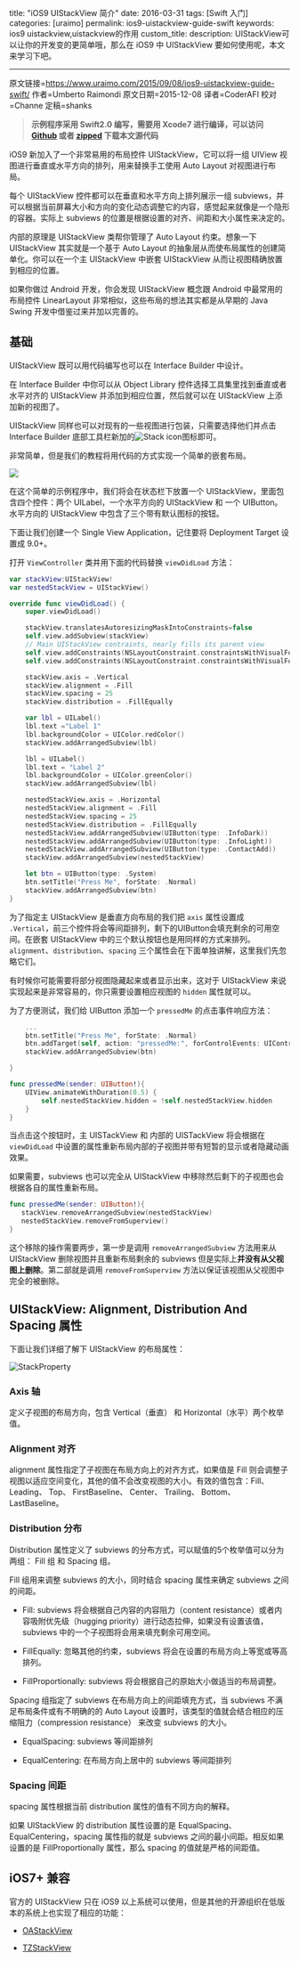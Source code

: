 title: "iOS9 UIStackView 简介"
date: 2016-03-31
tags: [Swift 入门]
categories: [uraimo]
permalink: ios9-uistackview-guide-swift
keywords: ios9 uistackview,uistackview的作用
custom_title: 
description: UIStackView可以让你的开发变的更简单哦，那么在 iOS9 中 UIStackView 要如何使用呢，本文来学习下吧。

---
原文链接=https://www.uraimo.com/2015/09/08/ios9-uistackview-guide-swift/
作者=Umberto Raimondi
原文日期=2015-12-08
译者=CoderAFI
校对=Channe
定稿=shanks

<!--此处开始正文-->

> **示例程序采用 Swift2.0 编写，需要用 Xcode7 进行编译，可以访问 [Github](https://github.com/uraimo/uistackview-sample) 或者 [zipped](https://github.com/uraimo/uistackview-sample/archive/master.zip) 下载本文源代码**

iOS9 新加入了一个非常易用的布局控件 UIStackView，它可以将一组 UIView 视图进行垂直或水平方向的排列，用来替换手工使用 Auto Layout 对视图进行布局。

<!--more-->

每个 UIStackView 控件都可以在垂直和水平方向上排列展示一组 subviews，并可以根据当前屏幕大小和方向的变化动态调整它的内容，感觉起来就像是一个隐形的容器。实际上 subviews 的位置是根据设置的对齐、间距和大小属性来决定的。

内部的原理是 UIStackView 类帮你管理了 Auto Layout 约束。想象一下 UIStackView 其实就是一个基于 Auto Layout 的抽象层从而使布局属性的创建简单化。你可以在一个主 UIStackView 中嵌套 UIStackView 从而让视图精确放置到相应的位置。

如果你做过 Android 开发，你会发现 UIStackView 概念跟 Android 中最常用的布局控件 LinearLayout 非常相似，这些布局的想法其实都是从早期的 Java Swing 开发中借鉴过来并加以完善的。

## 基础

UIStackView 既可以用代码编写也可以在 Interface Builder 中设计。

在 Interface Builder 中你可以从 Object Library 控件选择工具集里找到垂直或者水平对齐的 UIStackView 并添加到相应位置，然后就可以在 UIStackView 上添加新的视图了。

UIStackView 同样也可以对现有的一些视图进行包装，只需要选择他们并点击 Interface Builder 底部工具栏新加的![Stack icon](https://swift.gg/img/articles/ios9-uistackview-guide-swift/uistackview00.png1459387514.8102102)图标即可。

非常简单，但是我们的教程将用代码的方式实现一个简单的嵌套布局。

![](https://swift.gg/img/articles/ios9-uistackview-guide-swift/uistackview02.gif1459387515.8780005)

在这个简单的示例程序中，我们将会在状态栏下放置一个 UIStackView，里面包含四个控件：两个 UILabel，一个水平方向的 UIStackView 和 一个 UIButton。水平方向的 UIStackView 中包含了三个带有默认图标的按钮。

下面让我们创建一个 Single View Application，记住要将 Deployment Target 设置成 9.0+。

打开 `ViewController` 类并用下面的代码替换 `viewDidLoad` 方法：

```swift
var stackView:UIStackView!
var nestedStackView = UIStackView()

override func viewDidLoad() {
    super.viewDidLoad()

    stackView.translatesAutoresizingMaskIntoConstraints=false
    self.view.addSubview(stackView)
    // Main UIStackView contraints, nearly fills its parent view
    self.view.addConstraints(NSLayoutConstraint.constraintsWithVisualFormat("V:|-30-[stackView]-30-|",options: NSLayoutFormatOptions.AlignAllLeading,metrics: nil, views: ["stackView":stackView]))
    self.view.addConstraints(NSLayoutConstraint.constraintsWithVisualFormat("H:|-10-[stackView]-10-|",options: NSLayoutFormatOptions.AlignAllLeading,metrics: nil, views: ["stackView":stackView]))

    stackView.axis = .Vertical
    stackView.alignment = .Fill
    stackView.spacing = 25
    stackView.distribution = .FillEqually

    var lbl = UILabel()
    lbl.text ="Label 1"
    lbl.backgroundColor = UIColor.redColor()
    stackView.addArrangedSubview(lbl)

    lbl = UILabel()
    lbl.text = "Label 2"
    lbl.backgroundColor = UIColor.greenColor()
    stackView.addArrangedSubview(lbl)

    nestedStackView.axis = .Horizontal
    nestedStackView.alignment = .Fill
    nestedStackView.spacing = 25
    nestedStackView.distribution = .FillEqually
    nestedStackView.addArrangedSubview(UIButton(type: .InfoDark))
    nestedStackView.addArrangedSubview(UIButton(type: .InfoLight))
    nestedStackView.addArrangedSubview(UIButton(type: .ContactAdd))
    stackView.addArrangedSubview(nestedStackView)

    let btn = UIButton(type: .System)
    btn.setTitle("Press Me", forState: .Normal)
    stackView.addArrangedSubview(btn)
}
```

为了指定主 UIStackView 是垂直方向布局的我们把 `axis` 属性设置成 `.Vertical`，前三个控件将会等间距排列，剩下的UIButton会填充剩余的可用空间。在嵌套 UIStackView 中的三个默认按钮也是用同样的方式来排列。`alignment`、`distribution`、`spacing` 三个属性会在下面单独讲解，这里我们先忽略它们。

有时候你可能需要将部分视图隐藏起来或者显示出来，这对于 UIStackView 来说实现起来是非常容易的，你只需要设置相应视图的 `hidden` 属性就可以。

为了方便测试，我们给 UIButton 添加一个 `pressedMe` 的点击事件响应方法：

```swift
    ...
    btn.setTitle("Press Me", forState: .Normal)
    btn.addTarget(self, action: "pressedMe:", forControlEvents: UIControlEvents.TouchUpInside)
    stackView.addArrangedSubview(btn)

}

func pressedMe(sender: UIButton!){
    UIView.animateWithDuration(0.5) {
        self.nestedStackView.hidden = !self.nestedStackView.hidden
    }
}
```

当点击这个按钮时，主 UISTackView 和 内部的 UISTackView 将会根据在 `viewDidLoad` 中设置的属性重新布局内部的子视图并带有短暂的显示或者隐藏动画效果。

如果需要，subviews 也可以完全从 UIStackView 中移除然后剩下的子视图也会根据各自的属性重新布局。

```swift
func pressedMe(sender: UIButton!){
   stackView.removeArrangedSubview(nestedStackView)
   nestedStackView.removeFromSuperview()
}
```

这个移除的操作需要两步，第一步是调用 `removeArrangedSubview` 方法用来从 UIStackView 删除视图并且重新布局剩余的 subviews 但是实际上**并没有从父视图上删除**。第二部就是调用 `removeFromSuperview` 方法以保证该视图从父视图中完全的被删除。

## UIStackView: Alignment, Distribution And Spacing 属性

下面让我们详细了解下  UIStackView 的布局属性：

![StackProperty](https://swift.gg/img/articles/ios9-uistackview-guide-swift/uistackview01.png1459387517.1515186)

### Axis 轴

定义子视图的布局方向，包含 Vertical（垂直） 和 Horizontal（水平）两个枚举值。

### Alignment 对齐

alignment 属性指定了子视图在布局方向上的对齐方式，如果值是 Fill 则会调整子视图以适应空间变化，其他的值不会改变视图的大小。有效的值包含：Fill、 Leading、 Top、 FirstBaseline、 Center、 Trailing、 Bottom、 LastBaseline。

### Distribution 分布

Distribution 属性定义了 subviews 的分布方式，可以赋值的5个枚举值可以分为两组： Fill 组 和 Spacing 组。

Fill 组用来调整 subviews 的大小，同时结合 spacing 属性来确定 subviews 之间的间距。

- Fill: subviews 将会根据自己内容的内容阻力（content resistance）或者内容吸附优先级（hugging priority）进行动态拉伸，如果没有设置该值，subviews 中的一个子视图将会用来填充剩余可用空间。

- FillEqually: 忽略其他的约束，subviews 将会在设置的布局方向上等宽或等高排列。

- FillProportionally: subviews 将会根据自己的原始大小做适当的布局调整。

Spacing 组指定了 subviews 在布局方向上的间距填充方式，当 subviews 不满足布局条件或有不明确的的 Auto Layout 设置时，该类型的值就会结合相应的压缩阻力（compression resistance） 来改变 subviews 的大小。

- EqualSpacing: subviews 等间距排列

- EqualCentering: 在布局方向上居中的 subviews 等间距排列

### Spacing 间距

spacing 属性根据当前 distribution 属性的值有不同方向的解释。

如果 UIStackView 的 distribution 属性设置的是 EqualSpacing、 EqualCentering，spacing 属性指的就是 subviews 之间的最小间距。相反如果设置的是 FillProportionally 属性，那么 spacing 的值就是严格的间距值。

## iOS7+ 兼容

官方的 UIStackView 只在 iOS9 以上系统可以使用，但是其他的开源组织在低版本的系统上也实现了相应的功能：

- [OAStackView](https://github.com/oarrabi/OAStackView)

- [TZStackView](https://github.com/tomvanzummeren/TZStackView)